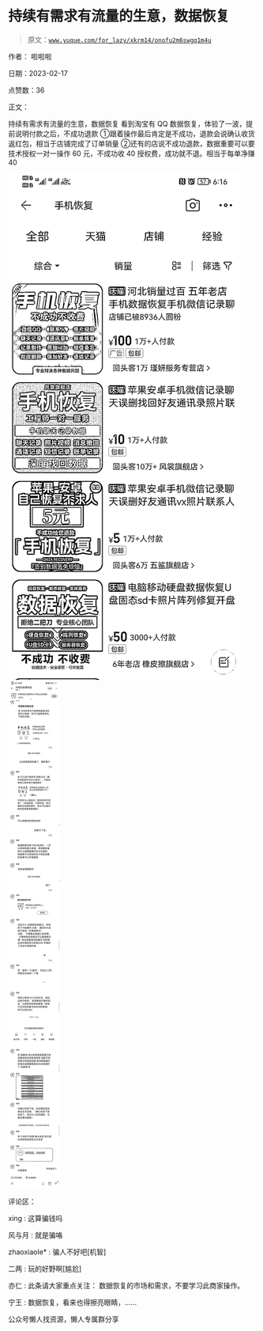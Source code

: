 # 持续有需求有流量的生意，数据恢复

> 原文：[`www.yuque.com/for_lazy/xkrm14/onofu2m6swgq1m4u`](https://www.yuque.com/for_lazy/xkrm14/onofu2m6swgq1m4u)



作者： 啦啦啦



日期：2023-02-17



点赞数：36



正文：



持续有需求有流量的生意，数据恢复 看到淘宝有 QQ 数据恢复，体验了一波，提前说明付款之后，不成功退款 ①跟着操作最后肯定是不成功，退款会说确认收货返红包，相当于店铺完成了订单销量 ②还有的店说不成功退款，数据重要可以要技术授权一对一操作 60 元，不成功收 40 授权费，成功就不退。相当于每单净赚 40



![](img/4589968a95d10f630cb1ccf03d8c5015.png)  <ne-p id="u3d22c4d8" data-lake-id="u3d22c4d8">![](img/0676da5daca33bb218c6030809f29cb9.png)



评论区：



xing : 这算骗钱吗



风与月 : 就是骗咯



zhaoxiaole* : 骗人不好吧[机智]



二两 : 玩的好野啊[尴尬]



亦仁 : 此条请大家重点关注： 数据恢复的市场和需求，不要学习此商家操作。



宁王 : 数据恢复，看来也得擦亮眼睛，……



公众号懒人找资源，懒人专属群分享

</ne-p>